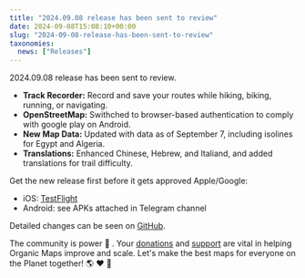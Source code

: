```yaml
---
title: "2024.09.08 release has been sent to review"
date: 2024-09-08T15:08:10+00:00
slug: "2024-09-08-release-has-been-sent-to-review"
taxonomies:
  news: ["Releases"]
---
```


2024.09.08 release has been sent to review.
- **Track Recorder:** Record and save your routes while hiking, biking, running, or navigating.
- **OpenStreetMap:** Swithched to browser-based authentication to comply with google play on Android.
- **New Map Data:** Updated with data as of September 7, including isolines for Egypt and Algeria.
- **Translations:** Enhanced Chinese, Hebrew, and Italiand, and added translations for trail difficulty.

Get the new release first before it gets approved Apple/Google:
- iOS:  [TestFlight](https://testflight.apple.com/join/lrKCl08I)
- Android: see APKs attached in Telegram channel

Detailed changes can be seen on [GitHub](https://github.com/organicmaps/organicmaps/releases/tag/2024.09.08-7-android).

The community is power 💪 . Your [donations](https://organicmaps.app/donate/) and [support](https://organicmaps.app/support-us/) are vital in helping Organic Maps improve and scale. Let's make the best maps for everyone on the Planet together! 🌎 ♥️ 🤝
